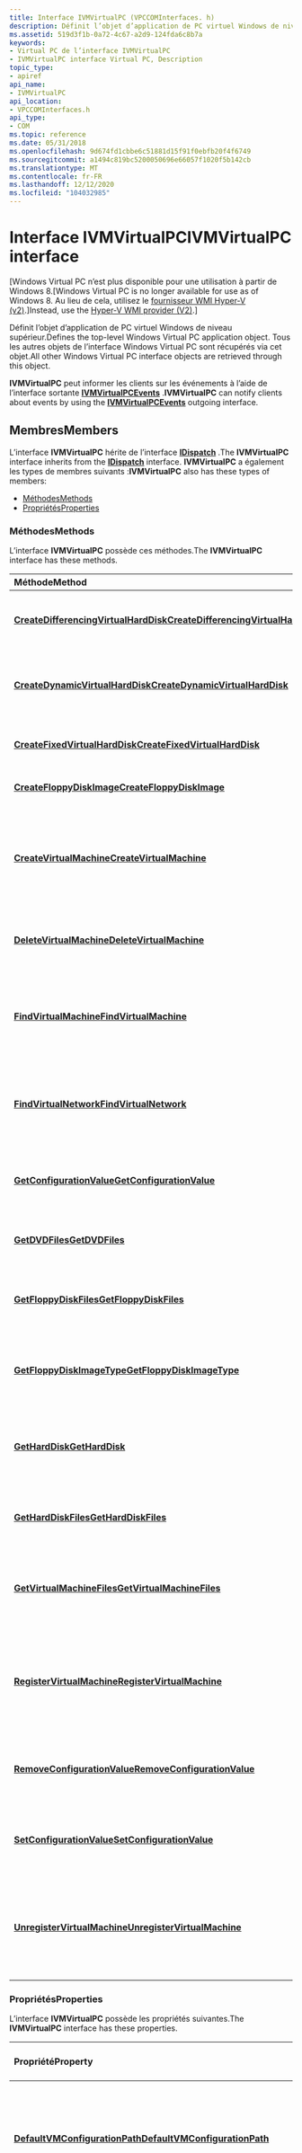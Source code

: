 ```yaml
---
title: Interface IVMVirtualPC (VPCCOMInterfaces. h)
description: Définit l’objet d’application de PC virtuel Windows de niveau supérieur. Tous les autres objets de l’interface Windows Virtual PC sont récupérés via cet objet.
ms.assetid: 519d3f1b-0a72-4c67-a2d9-124fda6c8b7a
keywords:
- Virtual PC de l’interface IVMVirtualPC
- IVMVirtualPC interface Virtual PC, Description
topic_type:
- apiref
api_name:
- IVMVirtualPC
api_location:
- VPCCOMInterfaces.h
api_type:
- COM
ms.topic: reference
ms.date: 05/31/2018
ms.openlocfilehash: 9d674fd1cbbe6c51881d15f91f0ebfb20f4f6749
ms.sourcegitcommit: a1494c819bc5200050696e66057f1020f5b142cb
ms.translationtype: MT
ms.contentlocale: fr-FR
ms.lasthandoff: 12/12/2020
ms.locfileid: "104032985"
---
```

# <a name="ivmvirtualpc-interface"></a><span data-ttu-id="4bfe1-106">Interface IVMVirtualPC</span><span class="sxs-lookup"><span data-stu-id="4bfe1-106">IVMVirtualPC interface</span></span>

<span data-ttu-id="4bfe1-107">\[Windows Virtual PC n’est plus disponible pour une utilisation à partir de Windows 8.</span><span class="sxs-lookup"><span data-stu-id="4bfe1-107">\[Windows Virtual PC is no longer available for use as of Windows 8.</span></span> <span data-ttu-id="4bfe1-108">Au lieu de cela, utilisez le [fournisseur WMI Hyper-V (v2)](/windows/desktop/HyperV_v2/windows-virtualization-portal).\]</span><span class="sxs-lookup"><span data-stu-id="4bfe1-108">Instead, use the [Hyper-V WMI provider (V2)](/windows/desktop/HyperV_v2/windows-virtualization-portal).\]</span></span>

<span data-ttu-id="4bfe1-109">Définit l’objet d’application de PC virtuel Windows de niveau supérieur.</span><span class="sxs-lookup"><span data-stu-id="4bfe1-109">Defines the top-level Windows Virtual PC application object.</span></span> <span data-ttu-id="4bfe1-110">Tous les autres objets de l’interface Windows Virtual PC sont récupérés via cet objet.</span><span class="sxs-lookup"><span data-stu-id="4bfe1-110">All other Windows Virtual PC interface objects are retrieved through this object.</span></span>

<span data-ttu-id="4bfe1-111">**IVMVirtualPC** peut informer les clients sur les événements à l’aide de l’interface sortante [**IVMVirtualPCEvents**](ivmvirtualpcevents.md) .</span><span class="sxs-lookup"><span data-stu-id="4bfe1-111">**IVMVirtualPC** can notify clients about events by using the [**IVMVirtualPCEvents**](ivmvirtualpcevents.md) outgoing interface.</span></span>

## <a name="members"></a><span data-ttu-id="4bfe1-112">Membres</span><span class="sxs-lookup"><span data-stu-id="4bfe1-112">Members</span></span>

<span data-ttu-id="4bfe1-113">L’interface **IVMVirtualPC** hérite de l’interface [**IDispatch**](/windows/win32/api/oaidl/nn-oaidl-idispatch) .</span><span class="sxs-lookup"><span data-stu-id="4bfe1-113">The **IVMVirtualPC** interface inherits from the [**IDispatch**](/windows/win32/api/oaidl/nn-oaidl-idispatch) interface.</span></span> <span data-ttu-id="4bfe1-114">**IVMVirtualPC** a également les types de membres suivants :</span><span class="sxs-lookup"><span data-stu-id="4bfe1-114">**IVMVirtualPC** also has these types of members:</span></span>

-   [<span data-ttu-id="4bfe1-115">Méthodes</span><span class="sxs-lookup"><span data-stu-id="4bfe1-115">Methods</span></span>](#methods)
-   [<span data-ttu-id="4bfe1-116">Propriétés</span><span class="sxs-lookup"><span data-stu-id="4bfe1-116">Properties</span></span>](#properties)

### <a name="methods"></a><span data-ttu-id="4bfe1-117">Méthodes</span><span class="sxs-lookup"><span data-stu-id="4bfe1-117">Methods</span></span>

<span data-ttu-id="4bfe1-118">L’interface **IVMVirtualPC** possède ces méthodes.</span><span class="sxs-lookup"><span data-stu-id="4bfe1-118">The **IVMVirtualPC** interface has these methods.</span></span>



| <span data-ttu-id="4bfe1-119">Méthode</span><span class="sxs-lookup"><span data-stu-id="4bfe1-119">Method</span></span>                                                                                      | <span data-ttu-id="4bfe1-120">Description</span><span class="sxs-lookup"><span data-stu-id="4bfe1-120">Description</span></span>                                                                                              |
|:--------------------------------------------------------------------------------------------|:---------------------------------------------------------------------------------------------------------|
| [<span data-ttu-id="4bfe1-121">**CreateDifferencingVirtualHardDisk**</span><span class="sxs-lookup"><span data-stu-id="4bfe1-121">**CreateDifferencingVirtualHardDisk**</span></span>](ivmvirtualpc-createdifferencingvirtualharddisk.md) | <span data-ttu-id="4bfe1-122">Crée un disque dur virtuel de différenciation.</span><span class="sxs-lookup"><span data-stu-id="4bfe1-122">Creates a differencing virtual hard disk.</span></span><br/>                                                     |
| [<span data-ttu-id="4bfe1-123">**CreateDynamicVirtualHardDisk**</span><span class="sxs-lookup"><span data-stu-id="4bfe1-123">**CreateDynamicVirtualHardDisk**</span></span>](ivmvirtualpc-createdynamicvirtualharddisk.md)           | <span data-ttu-id="4bfe1-124">Crée un disque dur virtuel de redimensionnement dynamique.</span><span class="sxs-lookup"><span data-stu-id="4bfe1-124">Creates a dynamically resizing virtual hard disk.</span></span><br/>                                             |
| [<span data-ttu-id="4bfe1-125">**CreateFixedVirtualHardDisk**</span><span class="sxs-lookup"><span data-stu-id="4bfe1-125">**CreateFixedVirtualHardDisk**</span></span>](ivmvirtualpc-createfixedvirtualharddisk.md)               | <span data-ttu-id="4bfe1-126">Crée un disque dur virtuel de taille fixe.</span><span class="sxs-lookup"><span data-stu-id="4bfe1-126">Creates a fixed-size virtual hard disk.</span></span><br/>                                                       |
| [<span data-ttu-id="4bfe1-127">**CreateFloppyDiskImage**</span><span class="sxs-lookup"><span data-stu-id="4bfe1-127">**CreateFloppyDiskImage**</span></span>](ivmvirtualpc-createfloppydiskimage.md)                         | <span data-ttu-id="4bfe1-128">Crée un fichier image de disquette.</span><span class="sxs-lookup"><span data-stu-id="4bfe1-128">Creates a floppy disk image file.</span></span><br/>                                                             |
| [<span data-ttu-id="4bfe1-129">**CreateVirtualMachine**</span><span class="sxs-lookup"><span data-stu-id="4bfe1-129">**CreateVirtualMachine**</span></span>](ivmvirtualpc-createvirtualmachine.md)                           | <span data-ttu-id="4bfe1-130">Crée une nouvelle configuration d’ordinateur virtuel et récupère l’objet ordinateur virtuel.</span><span class="sxs-lookup"><span data-stu-id="4bfe1-130">Creates a new virtual machine configuration and retrieves the virtual machine object.</span></span><br/>         |
| [<span data-ttu-id="4bfe1-131">**DeleteVirtualMachine**</span><span class="sxs-lookup"><span data-stu-id="4bfe1-131">**DeleteVirtualMachine**</span></span>](ivmvirtualpc-deletevirtualmachine.md)                           | <span data-ttu-id="4bfe1-132">Supprime une configuration d’ordinateur virtuel.</span><span class="sxs-lookup"><span data-stu-id="4bfe1-132">Deletes a virtual machine configuration.</span></span><br/>                                                      |
| [<span data-ttu-id="4bfe1-133">**FindVirtualMachine**</span><span class="sxs-lookup"><span data-stu-id="4bfe1-133">**FindVirtualMachine**</span></span>](ivmvirtualpc-findvirtualmachine.md)                               | <span data-ttu-id="4bfe1-134">Récupère un objet ordinateur virtuel qui correspond à la configuration demandée.</span><span class="sxs-lookup"><span data-stu-id="4bfe1-134">Retrieves a virtual machine object that matches the requested configuration.</span></span><br/>                  |
| [<span data-ttu-id="4bfe1-135">**FindVirtualNetwork**</span><span class="sxs-lookup"><span data-stu-id="4bfe1-135">**FindVirtualNetwork**</span></span>](ivmvirtualpc-findvirtualnetwork.md)                               | <span data-ttu-id="4bfe1-136">Récupère un objet réseau virtuel qui correspond au nom demandé.</span><span class="sxs-lookup"><span data-stu-id="4bfe1-136">Retrieves a virtual network object that matches the requested name.</span></span><br/>                           |
| [<span data-ttu-id="4bfe1-137">**GetConfigurationValue**</span><span class="sxs-lookup"><span data-stu-id="4bfe1-137">**GetConfigurationValue**</span></span>](ivmvirtualpc-getconfigurationvalue.md)                         | <span data-ttu-id="4bfe1-138">Récupère la valeur du paramètre de configuration spécifié.</span><span class="sxs-lookup"><span data-stu-id="4bfe1-138">Retrieves the value of the specified configuration setting.</span></span><br/>                                   |
| [<span data-ttu-id="4bfe1-139">**GetDVDFiles**</span><span class="sxs-lookup"><span data-stu-id="4bfe1-139">**GetDVDFiles**</span></span>](ivmvirtualpc-getdvdfiles.md)                                             | <span data-ttu-id="4bfe1-140">Récupère un tableau de fichiers de DVD connus.</span><span class="sxs-lookup"><span data-stu-id="4bfe1-140">Retrieves an array of known DVD files.</span></span><br/>                                                        |
| [<span data-ttu-id="4bfe1-141">**GetFloppyDiskFiles**</span><span class="sxs-lookup"><span data-stu-id="4bfe1-141">**GetFloppyDiskFiles**</span></span>](ivmvirtualpc-getfloppydiskfiles.md)                               | <span data-ttu-id="4bfe1-142">Récupère un tableau de fichiers de disquettes virtuelles connus.</span><span class="sxs-lookup"><span data-stu-id="4bfe1-142">Retrieves an array of known virtual floppy disk files.</span></span><br/>                                        |
| [<span data-ttu-id="4bfe1-143">**GetFloppyDiskImageType**</span><span class="sxs-lookup"><span data-stu-id="4bfe1-143">**GetFloppyDiskImageType**</span></span>](ivmvirtualpc-getfloppydiskimagetype.md)                       | <span data-ttu-id="4bfe1-144">Récupère le type d’un fichier image de disquette existant.</span><span class="sxs-lookup"><span data-stu-id="4bfe1-144">Retrieves the type of an existing floppy disk image file.</span></span><br/>                                     |
| [<span data-ttu-id="4bfe1-145">**GetHardDisk**</span><span class="sxs-lookup"><span data-stu-id="4bfe1-145">**GetHardDisk**</span></span>](ivmvirtualpc-getharddisk.md)                                             | <span data-ttu-id="4bfe1-146">Récupère un objet correspondant à un fichier image de disque existant.</span><span class="sxs-lookup"><span data-stu-id="4bfe1-146">Retrieves an object corresponding to an existing disk image file.</span></span><br/>                             |
| [<span data-ttu-id="4bfe1-147">**GetHardDiskFiles**</span><span class="sxs-lookup"><span data-stu-id="4bfe1-147">**GetHardDiskFiles**</span></span>](ivmvirtualpc-getharddiskfiles.md)                                   | <span data-ttu-id="4bfe1-148">Récupère un tableau de fichiers de disque dur virtuel connus.</span><span class="sxs-lookup"><span data-stu-id="4bfe1-148">Retrieves an array of known virtual hard disk files.</span></span><br/>                                          |
| [<span data-ttu-id="4bfe1-149">**GetVirtualMachineFiles**</span><span class="sxs-lookup"><span data-stu-id="4bfe1-149">**GetVirtualMachineFiles**</span></span>](ivmvirtualpc-getvirtualmachinefiles.md)                       | <span data-ttu-id="4bfe1-150">Récupère un tableau de fichiers de configuration d’ordinateur virtuel connus.</span><span class="sxs-lookup"><span data-stu-id="4bfe1-150">Retrieves an array of known virtual machine configuration files.</span></span><br/>                              |
| [<span data-ttu-id="4bfe1-151">**RegisterVirtualMachine**</span><span class="sxs-lookup"><span data-stu-id="4bfe1-151">**RegisterVirtualMachine**</span></span>](ivmvirtualpc-registervirtualmachine.md)                       | <span data-ttu-id="4bfe1-152">Inscrit une configuration d’ordinateur virtuel existante et récupère l’objet ordinateur virtuel.</span><span class="sxs-lookup"><span data-stu-id="4bfe1-152">Registers an existing virtual machine configuration and retrieves the virtual machine object.</span></span><br/> |
| [<span data-ttu-id="4bfe1-153">**RemoveConfigurationValue**</span><span class="sxs-lookup"><span data-stu-id="4bfe1-153">**RemoveConfigurationValue**</span></span>](ivmvirtualpc-removeconfigurationvalue.md)                   | <span data-ttu-id="4bfe1-154">Supprime la valeur du paramètre de configuration spécifié.</span><span class="sxs-lookup"><span data-stu-id="4bfe1-154">Removes the value of the specified configuration setting.</span></span><br/>                                     |
| [<span data-ttu-id="4bfe1-155">**SetConfigurationValue**</span><span class="sxs-lookup"><span data-stu-id="4bfe1-155">**SetConfigurationValue**</span></span>](ivmvirtualpc-setconfigurationvalue.md)                         | <span data-ttu-id="4bfe1-156">Définit la valeur du paramètre de configuration spécifié.</span><span class="sxs-lookup"><span data-stu-id="4bfe1-156">Sets the value of the specified configuration setting.</span></span><br/>                                        |
| [<span data-ttu-id="4bfe1-157">**UnregisterVirtualMachine**</span><span class="sxs-lookup"><span data-stu-id="4bfe1-157">**UnregisterVirtualMachine**</span></span>](ivmvirtualpc-unregistervirtualmachine.md)                   | <span data-ttu-id="4bfe1-158">Annule l’inscription d’une configuration d’ordinateur virtuel sans supprimer le fichier de configuration.</span><span class="sxs-lookup"><span data-stu-id="4bfe1-158">Unregisters a virtual machine configuration without deleting the configuration file.</span></span><br/>          |



 

### <a name="properties"></a><span data-ttu-id="4bfe1-159">Propriétés</span><span class="sxs-lookup"><span data-stu-id="4bfe1-159">Properties</span></span>

<span data-ttu-id="4bfe1-160">L’interface **IVMVirtualPC** possède les propriétés suivantes.</span><span class="sxs-lookup"><span data-stu-id="4bfe1-160">The **IVMVirtualPC** interface has these properties.</span></span>



| <span data-ttu-id="4bfe1-161">Propriété</span><span class="sxs-lookup"><span data-stu-id="4bfe1-161">Property</span></span>                                                                                   | <span data-ttu-id="4bfe1-162">Type d’accès</span><span class="sxs-lookup"><span data-stu-id="4bfe1-162">Access type</span></span>           | <span data-ttu-id="4bfe1-163">Description</span><span class="sxs-lookup"><span data-stu-id="4bfe1-163">Description</span></span>                                                                                                                                           |
|:-------------------------------------------------------------------------------------------|:----------------------|:------------------------------------------------------------------------------------------------------------------------------------------------------|
| [<span data-ttu-id="4bfe1-164">**DefaultVMConfigurationPath**</span><span class="sxs-lookup"><span data-stu-id="4bfe1-164">**DefaultVMConfigurationPath**</span></span>](ivmvirtualpc-defaultvmconfigurationpath.md)<br/>   | <span data-ttu-id="4bfe1-165">Lecture/écriture</span><span class="sxs-lookup"><span data-stu-id="4bfe1-165">Read/write</span></span><br/> | <span data-ttu-id="4bfe1-166">Répertoire par défaut dans lequel rechercher les fichiers de configuration d’ordinateur virtuel disponibles.</span><span class="sxs-lookup"><span data-stu-id="4bfe1-166">The default directory to be searched for available virtual machine configuration files.</span></span><br/>                                                    |
| [<span data-ttu-id="4bfe1-167">**HostInfo**</span><span class="sxs-lookup"><span data-stu-id="4bfe1-167">**HostInfo**</span></span>](ivmvirtualpc-hostinfo.md)<br/>                                       | <span data-ttu-id="4bfe1-168">Lecture seule</span><span class="sxs-lookup"><span data-stu-id="4bfe1-168">Read-only</span></span><br/>  | <span data-ttu-id="4bfe1-169">Informations sur l’ordinateur physique.</span><span class="sxs-lookup"><span data-stu-id="4bfe1-169">Information about the physical computer.</span></span><br/>                                                                                                   |
| [<span data-ttu-id="4bfe1-170">**MaximumFloppyDrivesPerVM**</span><span class="sxs-lookup"><span data-stu-id="4bfe1-170">**MaximumFloppyDrivesPerVM**</span></span>](ivmvirtualpc-maximumfloppydrivespervm.md)<br/>       | <span data-ttu-id="4bfe1-171">Lecture seule</span><span class="sxs-lookup"><span data-stu-id="4bfe1-171">Read-only</span></span><br/>  | <span data-ttu-id="4bfe1-172">Nombre maximal de lecteurs de disquette par ordinateur virtuel.</span><span class="sxs-lookup"><span data-stu-id="4bfe1-172">The maximum number of floppy drives per virtual machine.</span></span><br/>                                                                                   |
| [<span data-ttu-id="4bfe1-173">**MaximumMemoryPerVM**</span><span class="sxs-lookup"><span data-stu-id="4bfe1-173">**MaximumMemoryPerVM**</span></span>](ivmvirtualpc-maximummemorypervm.md)<br/>                   | <span data-ttu-id="4bfe1-174">Lecture seule</span><span class="sxs-lookup"><span data-stu-id="4bfe1-174">Read-only</span></span><br/>  | <span data-ttu-id="4bfe1-175">Quantité maximale autorisée de mémoire physique par ordinateur virtuel, en mégaoctets.</span><span class="sxs-lookup"><span data-stu-id="4bfe1-175">The maximum allowable quantity of physical memory per virtual machine, in megabytes.</span></span><br/>                                                       |
| [<span data-ttu-id="4bfe1-176">**MaximumNetworkAdaptersPerVM**</span><span class="sxs-lookup"><span data-stu-id="4bfe1-176">**MaximumNetworkAdaptersPerVM**</span></span>](ivmvirtualpc-maximumnetworkadapterspervm.md)<br/> | <span data-ttu-id="4bfe1-177">Lecture seule</span><span class="sxs-lookup"><span data-stu-id="4bfe1-177">Read-only</span></span><br/>  | <span data-ttu-id="4bfe1-178">Nombre maximal d’interfaces réseau par ordinateur virtuel.</span><span class="sxs-lookup"><span data-stu-id="4bfe1-178">The maximum number of networks interfaces per virtual machine.</span></span><br/>                                                                             |
| [<span data-ttu-id="4bfe1-179">**MaximumNumberOfIDEBuses**</span><span class="sxs-lookup"><span data-stu-id="4bfe1-179">**MaximumNumberOfIDEBuses**</span></span>](ivmvirtualpc-maximumnumberofidebuses.md)<br/>         | <span data-ttu-id="4bfe1-180">Lecture seule</span><span class="sxs-lookup"><span data-stu-id="4bfe1-180">Read-only</span></span><br/>  | <span data-ttu-id="4bfe1-181">Nombre maximal de bus autorisés pour l’IDE.</span><span class="sxs-lookup"><span data-stu-id="4bfe1-181">The maximum number of buses allowed for IDE.</span></span><br/>                                                                                               |
| [<span data-ttu-id="4bfe1-182">**MaximumParallelPortsPerVM**</span><span class="sxs-lookup"><span data-stu-id="4bfe1-182">**MaximumParallelPortsPerVM**</span></span>](ivmvirtualpc-maximumparallelportspervm.md)<br/>     | <span data-ttu-id="4bfe1-183">Lecture seule</span><span class="sxs-lookup"><span data-stu-id="4bfe1-183">Read-only</span></span><br/>  | <span data-ttu-id="4bfe1-184">Nombre maximal de ports parallèles par ordinateur virtuel.</span><span class="sxs-lookup"><span data-stu-id="4bfe1-184">The maximum number of parallel ports per virtual machine.</span></span><br/>                                                                                  |
| [<span data-ttu-id="4bfe1-185">**MaximumSerialPortsPerVM**</span><span class="sxs-lookup"><span data-stu-id="4bfe1-185">**MaximumSerialPortsPerVM**</span></span>](ivmvirtualpc-maximumserialportspervm.md)<br/>         | <span data-ttu-id="4bfe1-186">Lecture seule</span><span class="sxs-lookup"><span data-stu-id="4bfe1-186">Read-only</span></span><br/>  | <span data-ttu-id="4bfe1-187">Nombre maximal de ports série par ordinateur virtuel.</span><span class="sxs-lookup"><span data-stu-id="4bfe1-187">The maximum number of serial ports per virtual machine.</span></span><br/>                                                                                    |
| [<span data-ttu-id="4bfe1-188">**MinimumMemoryPerVM**</span><span class="sxs-lookup"><span data-stu-id="4bfe1-188">**MinimumMemoryPerVM**</span></span>](ivmvirtualpc-minimummemorypervm.md)<br/>                   | <span data-ttu-id="4bfe1-189">Lecture seule</span><span class="sxs-lookup"><span data-stu-id="4bfe1-189">Read-only</span></span><br/>  | <span data-ttu-id="4bfe1-190">Quantité minimale autorisée de mémoire physique par ordinateur virtuel, en mégaoctets.</span><span class="sxs-lookup"><span data-stu-id="4bfe1-190">The minimum allowable quantity of physical memory per virtual machine, in megabytes.</span></span><br/>                                                       |
| [<span data-ttu-id="4bfe1-191">**Nom**</span><span class="sxs-lookup"><span data-stu-id="4bfe1-191">**Name**</span></span>](ivmvirtualpc-name.md)<br/>                                               | <span data-ttu-id="4bfe1-192">Lecture seule</span><span class="sxs-lookup"><span data-stu-id="4bfe1-192">Read-only</span></span><br/>  | <span data-ttu-id="4bfe1-193">Nom de l’application Windows Virtual PC.</span><span class="sxs-lookup"><span data-stu-id="4bfe1-193">The name of the Windows Virtual PC application.</span></span><br/>                                                                                            |
| [<span data-ttu-id="4bfe1-194">**SearchPaths**</span><span class="sxs-lookup"><span data-stu-id="4bfe1-194">**SearchPaths**</span></span>](ivmvirtualpc-searchpaths.md)<br/>                                 | <span data-ttu-id="4bfe1-195">Lecture/écriture</span><span class="sxs-lookup"><span data-stu-id="4bfe1-195">Read/write</span></span><br/> | <span data-ttu-id="4bfe1-196">Chemins d’accès du système de fichiers utilisés pour rechercher des fichiers associés à Windows Virtual PC.</span><span class="sxs-lookup"><span data-stu-id="4bfe1-196">The file system paths that are used to find files associated with Windows Virtual PC.</span></span><br/>                                                      |
| [<span data-ttu-id="4bfe1-197">**SuggestedMaximumMemoryPerVM**</span><span class="sxs-lookup"><span data-stu-id="4bfe1-197">**SuggestedMaximumMemoryPerVM**</span></span>](ivmvirtualpc-suggestedmaximummemorypervm.md)<br/> | <span data-ttu-id="4bfe1-198">Lecture seule</span><span class="sxs-lookup"><span data-stu-id="4bfe1-198">Read-only</span></span><br/>  | <span data-ttu-id="4bfe1-199">Quantité maximale autorisée de mémoire physique par ordinateur virtuel, en mégaoctets, pour éviter des conditions de mémoire insuffisante sur l’ordinateur hôte.</span><span class="sxs-lookup"><span data-stu-id="4bfe1-199">The suggested maximum allowable quantity of physical memory per virtual machine, in megabytes, to avoid low memory conditions on the host.</span></span><br/> |
| [<span data-ttu-id="4bfe1-200">**Tâches**</span><span class="sxs-lookup"><span data-stu-id="4bfe1-200">**Tasks**</span></span>](ivmvirtualpc-tasks.md)<br/>                                             | <span data-ttu-id="4bfe1-201">Lecture seule</span><span class="sxs-lookup"><span data-stu-id="4bfe1-201">Read-only</span></span><br/>  | <span data-ttu-id="4bfe1-202">Collection de tâches.</span><span class="sxs-lookup"><span data-stu-id="4bfe1-202">A collection of tasks.</span></span><br/>                                                                                                                     |
| [<span data-ttu-id="4bfe1-203">**UnconnectedNetworkAdapters**</span><span class="sxs-lookup"><span data-stu-id="4bfe1-203">**UnconnectedNetworkAdapters**</span></span>](ivmvirtualpc-unconnectednetworkadapters.md)<br/>   | <span data-ttu-id="4bfe1-204">Lecture seule</span><span class="sxs-lookup"><span data-stu-id="4bfe1-204">Read-only</span></span><br/>  | <span data-ttu-id="4bfe1-205">Collection énumérable d’interfaces réseau non connectées.</span><span class="sxs-lookup"><span data-stu-id="4bfe1-205">An enumerable collection of unconnected network interfaces.</span></span><br/>                                                                                |
| [<span data-ttu-id="4bfe1-206">**Activité**</span><span class="sxs-lookup"><span data-stu-id="4bfe1-206">**UpTime**</span></span>](ivmvirtualpc-uptime.md)<br/>                                           | <span data-ttu-id="4bfe1-207">Lecture seule</span><span class="sxs-lookup"><span data-stu-id="4bfe1-207">Read-only</span></span><br/>  | <span data-ttu-id="4bfe1-208">Nombre de secondes d’exécution de l’application Windows Virtual PC.</span><span class="sxs-lookup"><span data-stu-id="4bfe1-208">The number of seconds the Windows Virtual PC application has been running.</span></span><br/>                                                                 |
| [<span data-ttu-id="4bfe1-209">**USBDeviceCollection**</span><span class="sxs-lookup"><span data-stu-id="4bfe1-209">**USBDeviceCollection**</span></span>](ivmvirtualpc-usbdevicecollection.md)<br/>                 | <span data-ttu-id="4bfe1-210">Lecture seule</span><span class="sxs-lookup"><span data-stu-id="4bfe1-210">Read-only</span></span><br/>  | <span data-ttu-id="4bfe1-211">Collection énumérable de tous les périphériques USB connectés à l’hôte.</span><span class="sxs-lookup"><span data-stu-id="4bfe1-211">An enumerable collection of all USB devices connected to the host.</span></span><br/>                                                                         |
| [<span data-ttu-id="4bfe1-212">**Version**</span><span class="sxs-lookup"><span data-stu-id="4bfe1-212">**Version**</span></span>](ivmvirtualpc-version.md)<br/>                                         | <span data-ttu-id="4bfe1-213">Lecture seule</span><span class="sxs-lookup"><span data-stu-id="4bfe1-213">Read-only</span></span><br/>  | <span data-ttu-id="4bfe1-214">Version de cette instance de Windows Virtual PC.</span><span class="sxs-lookup"><span data-stu-id="4bfe1-214">The version of this instance of Windows Virtual PC.</span></span><br/>                                                                                        |
| [<span data-ttu-id="4bfe1-215">**VirtualMachines**</span><span class="sxs-lookup"><span data-stu-id="4bfe1-215">**VirtualMachines**</span></span>](ivmvirtualpc-virtualmachines.md)<br/>                         | <span data-ttu-id="4bfe1-216">Lecture seule</span><span class="sxs-lookup"><span data-stu-id="4bfe1-216">Read-only</span></span><br/>  | <span data-ttu-id="4bfe1-217">Collection énumérable de machines virtuelles.</span><span class="sxs-lookup"><span data-stu-id="4bfe1-217">An enumerable collection of virtual machines.</span></span><br/>                                                                                              |
| [<span data-ttu-id="4bfe1-218">**VirtualNetworks**</span><span class="sxs-lookup"><span data-stu-id="4bfe1-218">**VirtualNetworks**</span></span>](ivmvirtualpc-virtualnetworks.md)<br/>                         | <span data-ttu-id="4bfe1-219">Lecture seule</span><span class="sxs-lookup"><span data-stu-id="4bfe1-219">Read-only</span></span><br/>  | <span data-ttu-id="4bfe1-220">Collection énumérable de réseaux virtuels.</span><span class="sxs-lookup"><span data-stu-id="4bfe1-220">An enumerable collection of virtual networks.</span></span><br/>                                                                                              |



 

## <a name="requirements"></a><span data-ttu-id="4bfe1-221">Configuration requise</span><span class="sxs-lookup"><span data-stu-id="4bfe1-221">Requirements</span></span>



| <span data-ttu-id="4bfe1-222">Condition requise</span><span class="sxs-lookup"><span data-stu-id="4bfe1-222">Requirement</span></span> | <span data-ttu-id="4bfe1-223">Valeur</span><span class="sxs-lookup"><span data-stu-id="4bfe1-223">Value</span></span> |
|-------------------------------------|-----------------------------------------------------------------------------------------------|
| <span data-ttu-id="4bfe1-224">Client minimal pris en charge</span><span class="sxs-lookup"><span data-stu-id="4bfe1-224">Minimum supported client</span></span><br/> | <span data-ttu-id="4bfe1-225">Applications de \[ Bureau Windows 7 uniquement\]</span><span class="sxs-lookup"><span data-stu-id="4bfe1-225">Windows 7 \[desktop apps only\]</span></span><br/>                                                    |
| <span data-ttu-id="4bfe1-226">Serveur minimal pris en charge</span><span class="sxs-lookup"><span data-stu-id="4bfe1-226">Minimum supported server</span></span><br/> | <span data-ttu-id="4bfe1-227">Aucun pris en charge</span><span class="sxs-lookup"><span data-stu-id="4bfe1-227">None supported</span></span><br/>                                                                     |
| <span data-ttu-id="4bfe1-228">Fin de la prise en charge des clients</span><span class="sxs-lookup"><span data-stu-id="4bfe1-228">End of client support</span></span><br/>    | <span data-ttu-id="4bfe1-229">Windows 7</span><span class="sxs-lookup"><span data-stu-id="4bfe1-229">Windows 7</span></span><br/>                                                                          |
| <span data-ttu-id="4bfe1-230">Produit</span><span class="sxs-lookup"><span data-stu-id="4bfe1-230">Product</span></span><br/>                  | <span data-ttu-id="4bfe1-231">Windows Virtual PC</span><span class="sxs-lookup"><span data-stu-id="4bfe1-231">Windows Virtual PC</span></span><br/>                                                                 |
| <span data-ttu-id="4bfe1-232">En-tête</span><span class="sxs-lookup"><span data-stu-id="4bfe1-232">Header</span></span><br/>                   | <dl> <span data-ttu-id="4bfe1-233"><dt>VPCCOMInterfaces. h</dt></span><span class="sxs-lookup"><span data-stu-id="4bfe1-233"><dt>VPCCOMInterfaces.h</dt></span></span> </dl> |
| <span data-ttu-id="4bfe1-234">IID</span><span class="sxs-lookup"><span data-stu-id="4bfe1-234">IID</span></span><br/>                      | <span data-ttu-id="4bfe1-235">IID \_ IVMVirtualPC est défini en tant que 236ba0d9-a24a-4292-A132-27c1421dfd01</span><span class="sxs-lookup"><span data-stu-id="4bfe1-235">IID\_IVMVirtualPC is defined as 236ba0d9-a24a-4292-a132-27c1421dfd01</span></span><br/>               |



 

